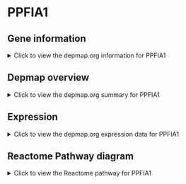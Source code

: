 <h1>PPFIA1</h1>

<h2>Gene information</h2>
<details>
  <summary>Click to view the depmap.org information for PPFIA1</summary>
  <p><a href="https://depmap.org/portal/gene/PPFIA1?tab=about" target="_BLANK">Open page in a new tab...</a></p>
  <iframe src="https://depmap.org/portal/gene/PPFIA1?tab=about" style="border:none;width:100%;height:800px"></iframe>
</details>

<h2>Depmap overview</h2>
<details>
  <summary>Click to view the depmap.org summary for PPFIA1</summary>
  <p><a href="https://depmap.org/portal/gene/PPFIA1?tab=overview" target="_BLANK">Open page in a new tab...</a></p>
  <iframe src="https://depmap.org/portal/gene/PPFIA1?tab=overview" style="border:none;width:100%;height:800px"></iframe>
</details>

<h2>Expression</h2>
<details>
  <summary>Click to view the depmap.org expression data for PPFIA1</summary>
  <p><a href="https://depmap.org/portal/gene/PPFIA1?tab=characterization" target="_BLANK">Open page in a new tab...</a></p>
  <iframe src="https://depmap.org/portal/gene/PPFIA1?tab=characterization" style="border:none;width:100%;height:800px"></iframe>
</details>



<h2>Reactome Pathway diagram</h2>
<details>
  <summary>Click to view the Reactome pathway for PPFIA1</summary>
  <p><a href="https://reactome.org/PathwayBrowser/#/R-HSA-388844" target="_BLANK">Open page in a new tab...</a></p>
  <p>Receptor-type tyrosine-protein phosphatases</p>
<iframe src="https://reactome.org/PathwayBrowser/#/R-HSA-388844" style="border:none;width:100%;height:800px"></iframe>
</details>



